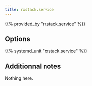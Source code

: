 ```yaml
---
title: rxstack.service
---
```


{{% provided_by "rxstack.service" %}}

## Options

{{% systemd_unit "rxstack.service" %}}

## Additionnal notes

Nothing here.